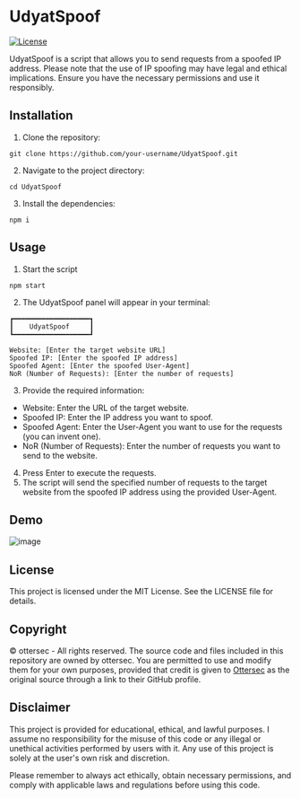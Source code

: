 # UdyatSpoof

[![License](https://img.shields.io/badge/license-MIT-blue.svg)](https://github.com/ottersek/UdyatSpoof/blob/main/LICENSE)

UdyatSpoof is a script that allows you to send requests from a spoofed IP address. Please note that the use of IP spoofing may have legal and ethical implications. Ensure you have the necessary permissions and use it responsibly.

## Installation

1. Clone the repository:
```shell
git clone https://github.com/your-username/UdyatSpoof.git
```
2. Navigate to the project directory:
```
cd UdyatSpoof
```
3. Install the dependencies:
```
npm i
```

## Usage

1. Start the script
```
npm start
```
2. The UdyatSpoof panel will appear in your terminal:
```
┏━━━━━━━━━━━━━━━━━━━┓
┃    UdyatSpoof     ┃
┗━━━━━━━━━━━━━━━━━━━┛

Website: [Enter the target website URL]
Spoofed IP: [Enter the spoofed IP address]
Spoofed Agent: [Enter the spoofed User-Agent]
NoR (Number of Requests): [Enter the number of requests]
```
3. Provide the required information:
- Website: Enter the URL of the target website.
- Spoofed IP: Enter the IP address you want to spoof.
- Spoofed Agent: Enter the User-Agent you want to use for the requests (you can invent one).
- NoR (Number of Requests): Enter the number of requests you want to send to the website.
4. Press Enter to execute the requests.
5. The script will send the specified number of requests to the target website from the spoofed IP address using the provided User-Agent.

## Demo

![image](https://github.com/ottersek/UdyatSpoof/assets/121310374/2f3509cd-12c9-4586-8ee8-750fbdd19eaa)

## License

This project is licensed under the MIT License. See the LICENSE file for details.

## Copyright

© ottersec - All rights reserved. The source code and files included in this repository are owned by ottersec. You are permitted to use and modify them for your own purposes, provided that credit is given to [Ottersec](https://github.com/ottersek) as the original source through a link to their GitHub profile.

## Disclaimer

This project is provided for educational, ethical, and lawful purposes. I assume no responsibility for the misuse of this code or any illegal or unethical activities performed by users with it. Any use of this project is solely at the user's own risk and discretion.

Please remember to always act ethically, obtain necessary permissions, and comply with applicable laws and regulations before using this code.
